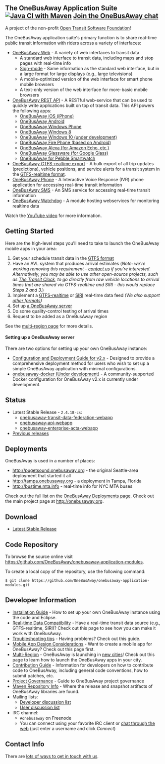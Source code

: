 ## The OneBusAway Application Suite [![Java CI with Maven](https://github.com/OneBusAway/onebusaway-application-modules/actions/workflows/maven.yml/badge.svg)](https://github.com/OneBusAway/onebusaway-application-modules/actions/workflows/maven.yml) [Join the OneBusAway chat](https://onebusaway.slack.com/)

A project of the non-profit [Open Transit Software Foundation](https://opentransitsoftwarefoundation.org/)!

The OneBusAway application suite's primary function is to share real-time public transit information with riders across a variety of interfaces:

  * [OneBusAway Web](http://pugetsound.onebusaway.org/) - A variety of web interfaces to transit data
    * A standard web interface to transit data, including maps and stop pages with real-time info
    * [Sign-mode](https://github.com/OneBusAway/onebusaway-application-modules/wiki/Sign-Mode) - Same information as the standard web interface, but in a large format for large displays (e.g., large televisions)
    * A mobile-optimized version of the web interface for smart phone mobile browsers
    * A text-only version of the web interface for more-basic mobile browsers
  * [OneBusAway REST API](http://developer.onebusaway.org/modules/onebusaway-application-modules/current/api/where/index.html) - A RESTful web-service that can be used to quickly write applications built on top of transit data. This API powers the following apps:
    * [OneBusAway iOS (iPhone)](https://github.com/OneBusAway/onebusaway-ios)
    * [OneBusAway Android](https://github.com/OneBusAway/onebusaway-android)
    * [OneBusAway Windows Phone](https://github.com/OneBusAway/onebusaway-windows-phone)
    * [OneBusAway Windows 8](https://github.com/OneBusAway/onebusaway-windows8)
    * [OneBusAway Windows 10 (under development)](https://github.com/OneBusAway/onebusaway-windows10)
    * [OneBusAway Fire Phone (based on Android)](https://github.com/OneBusAway/onebusaway-android)
    * [OneBusAway Alexa (for Amazon Echo, etc.)](https://github.com/OneBusAway/onebusaway-alexa)
    * [OneBusAway Glassware (for Google Glass)](https://github.com/OneBusAway/onebusaway-android/pull/219)
    * [OneBusAway for Pebble Smartwatch](https://github.com/onebusaway/onebusaway-pebbletime)
  * [OneBusAway GTFS-realtime export](http://developer.onebusaway.org/modules/onebusaway-application-modules/current-SNAPSHOT/api/gtfs-realtime.html) - A bulk export of all trip updates (predictions), vehicle positions, and service alerts for a transit system in the [GTFS-realtime format](https://developers.google.com/transit/gtfs-realtime/).
  * [OneBusAway Phone](https://github.com/OneBusAway/onebusaway-application-modules/wiki/OneBusAway-Phone-and-SMS) - A Interactive Voice Response (IVR) phone application for accessing real-time transit information
  * [OneBusAway SMS](https://github.com/OneBusAway/onebusaway-application-modules/wiki/OneBusAway-Phone-and-SMS) - An SMS service for accessing real-time transit information
  * [OneBusAway Watchdog](https://github.com/OneBusAway/onebusaway-application-modules/wiki/OneBusAway-Watchdog) - A module hosting webservices for monitoring realtime data

Watch the [YouTube video](http://www.youtube.com/watch?v=CBctcyE7Am4&feature=player_embedded) for more information.

## Getting Started

Here are the high-level steps you'll need to take to launch the OneBusAway mobile apps in your area:

1. Get your schedule transit data in the [GTFS format](https://developers.google.com/transit/gtfs/)
2. Have an AVL system that produces arrival estimates (*Note: we're working removing this requirement - [contact us](https://groups.google.com/forum/#!forum/onebusaway-developers) if you're interested.  Alternatively, you may be able to use other open-source projects, such as [The Transit Clock](https://thetransitclock.github.io), to go directly from raw vehicle locations to arrival times that are shared via GTFS-realtime and SIRI - this would replace Steps 2 and 3.*)
3. Implement a [GTFS-realtime](https://developers.google.com/transit/gtfs-realtime/) or [SIRI](http://en.wikipedia.org/wiki/Service_Interface_for_Real_Time_Information) real-time data feed *(We also support [other formats](https://github.com/OneBusAway/onebusaway-application-modules/wiki/Real-Time-Data-Configuration-Guide))*
4. Set up [a OneBusAway server](https://github.com/OneBusAway/onebusaway-application-modules#setting-up-a-onebusaway-server)
5. Do some quality-control testing of arrival times
6. Request to be added as a OneBusAway region

See the [multi-region page](https://github.com/OneBusAway/onebusaway/wiki/Multi-Region) for more details.

#### Setting up a OneBusAway server

There are two options for setting up your own OneBusAway instance:
* [Configuration and Deployment Guide for v2.x](https://github.com/OneBusAway/onebusaway/wiki/Configuration-and-Deployment-Guide-for-v2.x) - Designed to provide a comprehensive deployment method for users who wish to set up a simple OneBusAway application with minimal configurations.
* [onebusaway-docker (Under development)](https://github.com/OneBusAway/onebusaway-docker) - A community-supported Docker configuration for OneBusAway v2.x is currently under development.

## Status

* Latest Stable Release - `2.4.18-cs`:
    * [onebusaway-transit-data-federation-webapp](https://repo.camsys-apps.com/releases/org/onebusaway/onebusaway-transit-data-federation-webapp/2.4.18-cs/onebusaway-transit-data-federation-webapp-2.4.18-cs.war)
    * [onebusaway-api-webapp](https://repo.camsys-apps.com/releases/org/onebusaway/onebusaway-api-webapp/2.4.18-cs/onebusaway-api-webapp-2.4.18-cs.war)
    * [onebusaway-enterprise-acta-webapp](https://repo.camsys-apps.com/releases/org/onebusaway/onebusaway-enterprise-acta-webapp/2.4.18-cs/onebusaway-enterprise-acta-webapp-2.4.18-cs.war)
* [Previous releases](https://developer.onebusaway.org/release-notes)

## Deployments

OneBusAway is used in a number of places:

* http://pugetsound.onebusaway.org - the original Seattle-area deployment that started it all
* http://tampa.onebusaway.org - a deployment in Tampa, Florida
* http://bustime.mta.info - real-time info for NYC MTA buses

Check out the full list on the [OneBusAway Deployments page](https://github.com/OneBusAway/onebusaway/wiki/OneBusAway-Deployments).  Check out the main project page at http://onebusaway.org.

## Download

* [Latest Stable Release](https://developer.onebusaway.org/downloads)

## Code Repository

To browse the source online visit https://github.com/OneBusAway/onebusaway-application-modules.

To create a local copy of the repository, use the following command:

`$ git clone https://github.com/OneBusAway/onebusaway-application-modules.git`


## Developer Information

 * [Installation Guide](https://github.com/OneBusAway/onebusaway-application-modules/wiki) - How to set up your own OneBusAway instance using the code and Eclipse.
 * [Real-time Data Compatibility](https://github.com/OneBusAway/onebusaway-application-modules/wiki/Real-Time-Data-Configuration-Guide) - Have a real-time transit data source (e.g., GTFS-realtime, SIRI)?  Check out this page to see how you can make it work with OneBusAway.
 * [Troubleshooting tips](https://github.com/OneBusAway/onebusaway/wiki/Troubleshooting) - Having problems?  Check out this guide.
 * [Mobile App Design Considerations](https://github.com/OneBusAway/onebusaway-application-modules/wiki/Mobile-App-Design-Considerations) - Want to create a mobile app for OneBusAway?  Check out this page first.
 * [Multi-Region](https://github.com/OneBusAway/onebusaway/wiki/Multi-Region) - OneBusAway is launching in [new cities](https://github.com/OneBusAway/onebusaway/wiki/OneBusAway-Deployments)!  Check out this page to learn how to launch the OneBusAway apps in your city.
 * [Contribution Guide](https://github.com/OneBusAway/onebusaway/wiki/Developer-Guide) - Information for developers on how to contribute code to OneBusAway, including general code conventions, how to submit patches, etc.
 * [Project Governance](https://github.com/OneBusAway/onebusaway/wiki/Governance) - Guide to OneBusAway project governance
 * [Maven Repository Info](https://github.com/OneBusAway/onebusaway/wiki/Maven-Repository) - Where the release and snapshot artifacts of OneBusAway libraries are found.
 * Mailing lists:
     - [Developer discussion list](https://groups.google.com/group/onebusaway-developers)
     - [User discussion list](https://groups.google.com/group/onebusaway-users)
 * IRC channel:
     - `#onebusaway` on Freenode
     - You can connect using your favorite IRC client or [chat through the web](http://webchat.freenode.net/?channels=onebusaway) (just enter a username and click *Connect*)
 

## Contact Info

There are [lots of ways to get in touch with us](https://github.com/OneBusAway/onebusaway/wiki/Contact-Us). 
